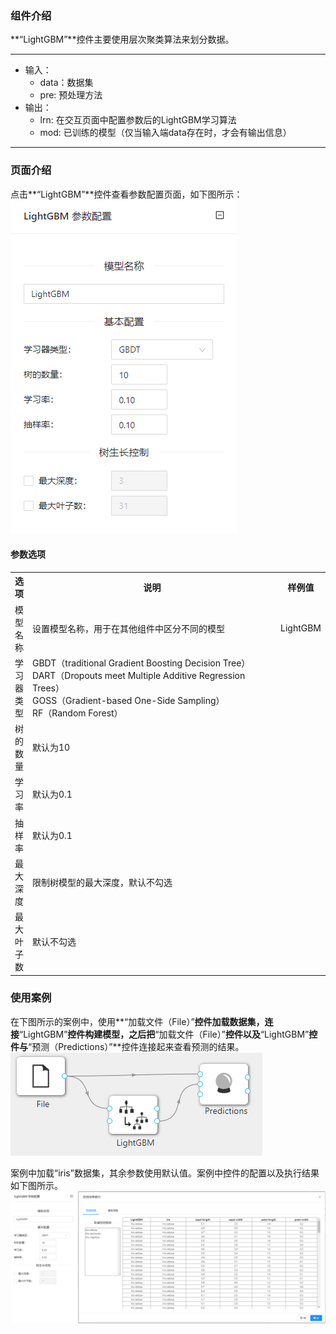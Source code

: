 ### 组件介绍
**“LightGBM”**控件主要使用层次聚类算法来划分数据。

<hr/>

- 输入：
  - data：数据集
  - pre: 预处理方法
- 输出：
  - lrn: 在交互页面中配置参数后的LightGBM学习算法
  - mod: 已训练的模型（仅当输入端data存在时，才会有输出信息）

<hr/>


### 页面介绍
点击**“LightGBM”**控件查看参数配置页面，如下图所示：  
![param](/img/aistudio/model/lightgbm/param.png)

#### 参数选项
<table>
  <tr>
    <th>选项</th>
    <th width="650">说明</th>
    <th>样例值</th>
  </tr>
  <tr>
      <td>模型名称</td> 
      <td>
      设置模型名称，用于在其他组件中区分不同的模型
      </td> 
      <td>LightGBM</td>
  </tr>
  <tr>
      <td>学习器类型</td> 
      <td>
      GBDT（traditional Gradient Boosting Decision Tree）<br/>
      DART（Dropouts meet Multiple Additive Regression Trees）<br/>
      GOSS（Gradient-based One-Side Sampling）<br/>
      RF（Random Forest）
      </td> 
      <td></td>
  </tr>
  <tr>
    <td>树的数量</td> 
    <td>
    默认为10
    </td> 
    <td></td>
  </tr>
  <tr>
    <td>学习率</td> 
    <td>
    默认为0.1
    </td> 
    <td></td>
  </tr>
  <tr>
    <td>抽样率</td> 
    <td>
    默认为0.1
    </td> 
    <td></td>
  </tr>
  <tr>
    <td>最大深度</td> 
    <td>
    限制树模型的最大深度，默认不勾选
    </td> 
    <td></td>
  </tr>
  <tr>
    <td>最大叶子数</td> 
    <td>
    默认不勾选
    </td> 
    <td></td>
  </tr>
</table>

### 使用案例
在下图所示的案例中，使用**“加载文件（File）”**控件加载数据集，连接**“LightGBM”**控件构建模型，之后把**“加载文件（File）”**控件以及**“LightGBM”**控件与**“预测（Predictions）”**控件连接起来查看预测的结果。  
![workflow](/img/aistudio/model/lightgbm/workflow.png)

案例中加载“iris”数据集，其余参数使用默认值。案例中控件的配置以及执行结果如下图所示。  
![workflow-result](/img/aistudio/model/lightgbm/workflow-result.png)